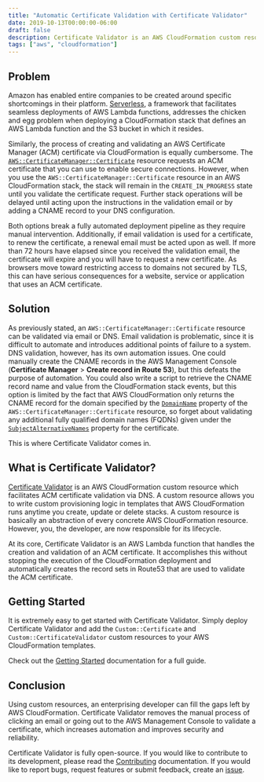```yaml
---
title: "Automatic Certificate Validation with Certificate Validator"
date: 2019-10-13T00:00:00-06:00
draft: false
description: Certificate Validator is an AWS CloudFormation custom resource which facilitates AWS Certificate Manager (ACM) certificate validation via DNS.
tags: ["aws", "cloudformation"]
---
```


## Problem

Amazon has enabled entire companies to be created around specific shortcomings in their platform. [Serverless](https://serverless.com/), a framework that facilitates seamless deployments of AWS Lambda functions, addresses the chicken and egg problem when deploying a CloudFormation stack that defines an AWS Lambda function and the S3 bucket in which it resides.

Similarly, the process of creating and validating an AWS Certificate Manager (ACM) certificate via CloudFormation is equally cumbersome. The [`AWS::CertificateManager::Certificate`](https://docs.aws.amazon.com/AWSCloudFormation/latest/UserGuide/aws-resource-certificatemanager-certificate.html) resource requests an ACM certificate that you can use to enable secure connections. However, when you use the `AWS::CertificateManager::Certificate` resource in an AWS CloudFormation stack, the stack will remain in the `CREATE_IN_PROGRESS` state until you validate the certificate request. Further stack operations will be delayed until acting upon the instructions in the validation email or by adding a CNAME record to your DNS configuration.

Both options break a fully automated deployment pipeline as they require manual intervention. Additionally, if email validation is used for a certificate, to renew the certificate, a renewal email must be acted upon as well. If more than 72 hours have elapsed since you received the validation email, the certificate will expire and you will have to request a new certificate. As browsers move toward restricting access to domains not secured by TLS, this can have serious consequences for a website, service or application that uses an ACM certificate.

## Solution

As previously stated, an `AWS::CertificateManager::Certificate` resource can be validated via email or DNS. Email validation is problematic, since it is difficult to automate and introduces additional points of failure to a system. DNS validation, however, has its own automation issues. One could manually create the CNAME records in the AWS Management Console (**Certificate Manager** > **Create record in Route 53**), but this defeats the purpose of automation. You could also write a script to retrieve the CNAME record name and value from the CloudFormation stack events, but this option is limited by the fact that AWS CloudFormation only returns the CNAME record for the domain specified by the [`DomainName`](https://docs.aws.amazon.com/AWSCloudFormation/latest/UserGuide/aws-resource-certificatemanager-certificate.html#cfn-certificatemanager-certificate-domainname) property of the `AWS::CertificateManager::Certificate` resource, so forget about validating any additional fully qualified domain names (FQDNs) given under the [`SubjectAlternativeNames`](https://docs.aws.amazon.com/AWSCloudFormation/latest/UserGuide/aws-resource-certificatemanager-certificate.html#cfn-certificatemanager-certificate-subjectalternativenames) property for the certificate.

This is where Certificate Validator comes in.

## What is Certificate Validator?

[Certificate Validator](https://github.com/Dwolla/certificate-validator) is an AWS CloudFormation custom resource which facilitates ACM certificate validation via DNS. A custom resource allows you to write custom provisioning logic in templates that AWS CloudFormation runs anytime you create, update or delete stacks. A custom resource is basically an abstraction of every concrete AWS CloudFormation resource. However, you, the developer, are now responsible for its lifecycle.

At its core, Certificate Validator is an AWS Lambda function that handles the creation and validation of an ACM certificate. It accomplishes this without stopping the execution of the CloudFormation deployment and automatically creates the record sets in Route53 that are used to validate the ACM certificate.

## Getting Started

It is extremely easy to get started with Certificate Validator. Simply deploy Certificate Validator and add the `Custom::Certificate` and `Custom::CertificateValidator` custom resources to your AWS CloudFormation templates.

Check out the [Getting Started](https://github.com/Dwolla/certificate-validator/blob/master/docs/getting-started.md) documentation for a full guide.

## Conclusion

Using custom resources, an enterprising developer can fill the gaps left by AWS CloudFormation. Certificate Validator removes the manual process of clicking an email or going out to the AWS Management Console to validate a certificate, which increases automation and improves security and reliability.

Certificate Validator is fully open-source. If you would like to contribute to its development, please read the [Contributing](https://github.com/Dwolla/certificate-validator/blob/master/CONTRIBUTING.md) documentation. If you would like to report bugs, request features or submit feedback, create an [issue](https://github.com/Dwolla/certificate-validator/issues).

